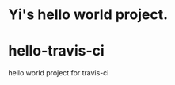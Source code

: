 Yi's hello world project.
=======
hello-travis-ci
===============

hello world project for travis-ci
